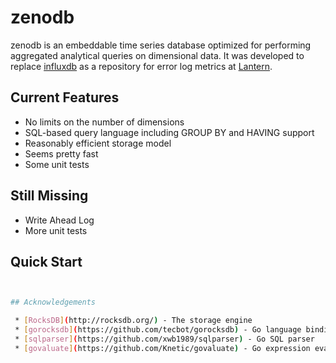 # zenodb

zenodb is an embeddable time series database optimized for performing aggregated
analytical queries on dimensional data.  It was developed to replace
[influxdb](https://github.com/influxdata/influxdb/) as a repository for error
log metrics at [Lantern](https://www.getlantern.org).

## Current Features

 * No limits on the number of dimensions
 * SQL-based query language including GROUP BY and HAVING support
 * Reasonably efficient storage model
 * Seems pretty fast
 * Some unit tests

## Still Missing

 * Write Ahead Log
 * More unit tests

## Quick Start

```bash


## Acknowledgements

 * [RocksDB](http://rocksdb.org/) - The storage engine
 * [gorocksdb](https://github.com/tecbot/gorocksdb) - Go language bindings for RocksDB
 * [sqlparser](https://github.com/xwb1989/sqlparser) - Go SQL parser
 * [govaluate](https://github.com/Knetic/govaluate) - Go expression evaluation
